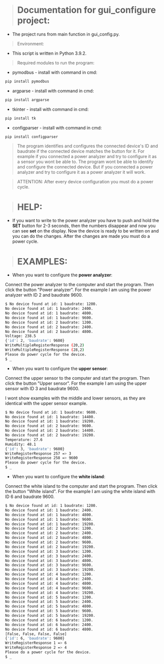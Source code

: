 > # Documentation for gui_configure project:

* The project runs from main function in gui_config.py.

> Environment:

* This script is written in Python 3.9.2.

> Required modules to run the program:

* pymodbus - install with command in cmd:
```py
pip install pymodbus
```

* argparse - install with command in cmd:
```py
pip install argparse
```

* tkinter - install with command in cmd:
```py
pip install tk
```

* configparser - install with command in cmd:
```py
pip install configparser
```

> The program identifies and configures the connected device's ID and baudrate if the connected device matches the button for it. For example if you connected a power analyzer and try to configure it as a sensor you wont be able to. The program wont be able to identify and configure the connected device. But if you connected a power analyzer and try to configure it as a power analyzer it will work.

> ATTENTION: After every device configuration you must do a power cycle.

> # HELP:

* If you want to write to the power analyzer you have to push and hold the **SET** button for 2-3 seconds, then the numbers disappear and now you can see **set** on the display. Now the device is ready to be written on and you can do the changes. After the changes are made you must do a power cycle.

> # EXAMPLES:

* When you want to configure the **power analyzer**:

Connect the power analyzer to the computer and start the program. Then click the button "Power analyzer". For the example I am using the power analyzer with ID 2 and baudrate 9600.

```sh
$ No device found at id: 1 baudrate: 1200.
No device found at id: 1 baudrate: 2400.
No device found at id: 1 baudrate: 4800.
No device found at id: 1 baudrate: 9600.
No device found at id: 2 baudrate: 1200.
No device found at id: 2 baudrate: 2400.
No device found at id: 2 baudrate: 4800.
Voltage: 238.5
{'id': 2, 'baudrate': 9600}
WriteMultipleRegisterResponse (20,2)
WriteMultipleRegisterResponse (28,2)
Please do power cycle for the device.
$ _
```

* When you want to configure the **upper sensor**:

Connect the upper sensor to the computer and start the program. Then click the button "Upper sensor". For the example I am using the upper sensor with ID 3 and baudrate 9600.

I wont show examples with the middle and lower sensors, as they are identical with the upper sensor example.

```sh
$ No device found at id: 1 baudrate: 9600.
No device found at id: 1 baudrate: 14400.
No device found at id: 1 baudrate: 19200.
No device found at id: 2 baudrate: 9600.
No device found at id: 2 baudrate: 14400.
No device found at id: 2 baudrate: 19200.
Temperature: 27.6
Humidity: 48.1
{'id': 3, 'baudrate': 9600}
WriteRegisterResponse 257 => 3
WriteRegisterResponse 258 => 9600
Please do power cycle for the device.
$ _
```

* When you want to configure the **white island**:

Connect the white island to the computer and start the program. Then click the button "White island". For the example I am using the white island with ID 6 and baudrate 9600.

```sh
$ No device found at id: 1 baudrate: 1200.
No device found at id: 1 baudrate: 2400.
No device found at id: 1 baudrate: 4800.
No device found at id: 1 baudrate: 9600.
No device found at id: 1 baudrate: 19200.
No device found at id: 2 baudrate: 1200.
No device found at id: 2 baudrate: 2400.
No device found at id: 2 baudrate: 4800.
No device found at id: 2 baudrate: 9600.
No device found at id: 2 baudrate: 19200.
No device found at id: 3 baudrate: 1200.
No device found at id: 3 baudrate: 2400.
No device found at id: 3 baudrate: 4800.
No device found at id: 3 baudrate: 9600.
No device found at id: 3 baudrate: 19200.
No device found at id: 4 baudrate: 1200.
No device found at id: 4 baudrate: 2400.
No device found at id: 4 baudrate: 4800.
No device found at id: 4 baudrate: 9600.
No device found at id: 4 baudrate: 19200.
No device found at id: 5 baudrate: 1200.
No device found at id: 5 baudrate: 2400.
No device found at id: 5 baudrate: 4800.
No device found at id: 5 baudrate: 9600.
No device found at id: 5 baudrate: 19200.
No device found at id: 6 baudrate: 1200.
No device found at id: 6 baudrate: 2400.
No device found at id: 6 baudrate: 4800.
[False, False, False, False]
{'id': 6, 'baudrate': 9600}
WriteRegisterResponse 1 => 6
WriteRegisterResponse 2 => 4
Please do a power cycle for the device.
$ _
```
